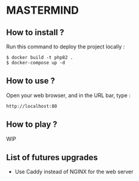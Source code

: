 # MASTERMIND

## How to install ?

Run this command to deploy the project locally :
```shell
$ docker build -t php82 .
$ docker-compose up -d
```

## How to use ?

Open your web browser, and in the URL bar, type :
```
http://localhost:80
```

## How to play ?

WIP

## List of futures upgrades

- Use Caddy instead of NGINX for the web server

